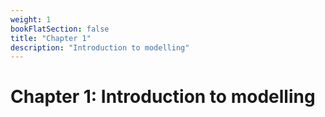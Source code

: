```yaml
---
weight: 1
bookFlatSection: false
title: "Chapter 1"
description: "Introduction to modelling"
---
```


# Chapter 1: Introduction to modelling

